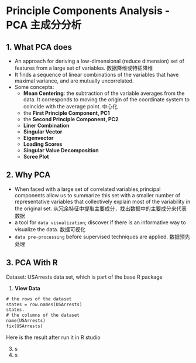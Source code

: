 
# Principle Components Analysis - PCA 主成分分析
## 1. What PCA does
- An approach for deriving a low-dimensional (reduce dimension) set of features from a large set of variables. 数据降维或特征降维
- It finds a sequence of linear combinations of the variables that have maximal variance, and are mutually uncorrelated.
- Some concepts:
  - **Mean Centering**: the subtraction of the variable averages from the data. It corresponds to moving the origin of the coordinate system to coincide with the average point. 中心化
  - the **First Principle Component, PC1**
  - the **Second Principle Component, PC2**
  - **Liner Combination**
  - **Singular Vector**
  - **Eigenvector**
  - **Loading Scores**
  - **Singular Value Decomposition**
  - **Scree Plot**
## 2. Why PCA
- When faced with a large set of correlated variables,principal components allow us to summarize this set with a smaller number of representative variables that
collectively explain most of the variability in the original set. 从冗余特征中提取主要成分，找出数据中的主要成分来代表数据
- a tool for `data visualization`; discover if there is an informative way to visualize the data. 数据可视化 
- `data pre-processing` before supervised techniques are applied. 数据预先处理

## 3. PCA With R
Dataset: USArrests data set, which is part of the base R package 
1. **View Data**
```diff
# the rows of the dataset
states = row.names(USArrests)
states. 
# the columns of the dataset
name(USArrests) 
fix(USArrests)
 ```
 Here is the result after run it in R studio
 
3. s
4. s





  








